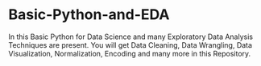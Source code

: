 # Basic-Python-and-EDA
In this Basic Python for Data Science and many Exploratory Data Analysis Techniques are present.
You will get Data Cleaning, Data Wrangling, Data Visualization, Normalization, Encoding and many more in this Repository.
